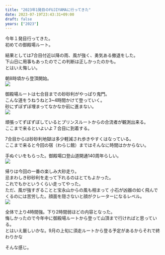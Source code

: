 ```yaml
---
title: "2023年1発目のFUJIYAMAに行ってきた"
date: 2023-07-19T23:43:31+09:00
draft: false
years: ["2023"]
---
```

今年１発目行ってきた。  
初めての御殿場ルート。  

結果としては7合目付近以降の雨、風が強く、勇気ある撤退をした。  
下山日に用事もあったのでこの判断は正しかったのかも。  
とはいえ悔しい。  

朝8時頃から登頂開始。  
![](/images/20230718/20230714_083836.jpg)

御殿場ルートは七合目までの砂砂利がやっぱり鬼門。  
こんな道をうねうねと3~4時間かけて登っていく。  
砂にずぼずぼ埋まってなかなか前に進まない。   
![](/images/20230718/20230714_102823.jpg)

頑張ってずぼずぼしているとプリンスルートからの合流者が観測出来る。  
ここまで来るといよいよ７合目に到着する。  

7合目からは砂砂利地獄は多少軽減され歩きやすくはなっている。  
ここまで来ると今回の宿（わらじ館）まではそんなに時間はかからない。  

手ぬぐいをもらった。御殿場口登山道開通140周年らしい。  
![](/images/20230718/20230717_162242.jpg)

帰りは今回の一番の楽しみ大砂走り。  
忌まわしき砂砂利を走って下れるのはとてもよかった。  
これでもかというくらい走ってやった。  
ただ、風が強すぎることと宝永山からの風も相まって
小石が凶器の如く飛んでくるのには苦労した。顔面を隠さないと顔がクレーターになるレベル。  
![](/images/20230718/20230715_074011.jpg)

全体で上り4時間強。下り2時間弱ほどの内容となった。  
悔しかったので今年中に御殿場ルートから登って山頂まで行ければと思っている。  
とはいえ厳しいかな。9月の上旬に須走ルートから登る予定があるからそれで終わりかな  

そんな感じ。  